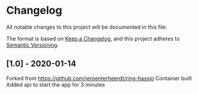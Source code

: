 # Changelog
All notable changes to this project will be documented in this file.

The format is based on [Keep a Changelog](https://keepachangelog.com/en/1.0.0/),
and this project adheres to [Semantic Versioning](https://semver.org/spec/v2.0.0.html).

## [1.0] - 2020-01-14
Forked from https://github.com/jeroenterheerdt/ring-hassio
Container built
Added api to start the app for 3 minutes
